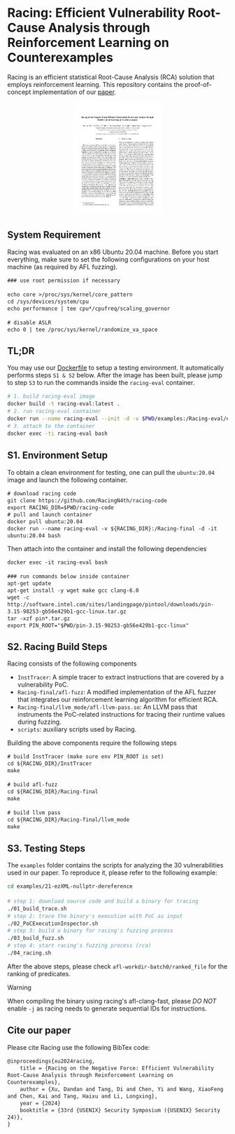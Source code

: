 # Racing: Efficient Vulnerability Root-Cause Analysis through Reinforcement Learning on Counterexamples

Racing is an efficient statistical Root-Cause Analysis (RCA) solution that employs reinforcement learning. This repository contains the proof-of-concept implementation of our [paper](https://www.usenix.org/conference/usenixsecurity24/presentation/xu).

<p align="center">
<a href="https://www.usenix.org/conference/usenixsecurity24/presentation/xu-dandan"> <img alt="racing paper" width="200"  src="paper.jpg"></a>
</p>

## System Requirement

Racing was evaluated on an x86 Ubuntu 20.04 machine. Before you start everything, make sure to set the following configurations on your host machine (as required by AFL fuzzing).

```
### use root permission if necessary

echo core >/proc/sys/kernel/core_pattern
cd /sys/devices/system/cpu
echo performance | tee cpu*/cpufreq/scaling_governor

# disable ASLR
echo 0 | tee /proc/sys/kernel/randomize_va_space
```

## TL;DR

You may use our [Dockerfile](Dockerfile) to setup a testing environment. It automatically performs steps `S1 & S2` below. After the image has been built, please jump to step `S3` to run the commands inside the `racing-eval` container.

```bash
# 1. build racing-eval image
docker build -t racing-eval:latest .
# 2. run racing-eval container
docker run --name racing-eval --init -d -v $PWD/examples:/Racing-eval/examples racing-eval:latest tail -f /dev/null
# 3. attach to the container
docker exec -ti racing-eval bash
```

## S1. Environment Setup

To obtain a clean environment for testing, one can pull the `ubuntu:20.04` image and launch the following container.
```
# download racing code
git clone https://github.com/RacingN4th/racing-code
export RACING_DIR=$PWD/racing-code
# pull and launch container
docker pull ubuntu:20.04
docker run --name racing-eval -v ${RACING_DIR}:/Racing-final -d -it ubuntu:20.04 bash
```
Then attach into the container and install the following dependencies
```
docker exec -it racing-eval bash

### run commands below inside container
apt-get update
apt-get install -y wget make gcc clang-6.0
wget -c http://software.intel.com/sites/landingpage/pintool/downloads/pin-3.15-98253-gb56e429b1-gcc-linux.tar.gz
tar -xzf pin*.tar.gz
export PIN_ROOT="$PWD/pin-3.15-98253-gb56e429b1-gcc-linux"
```

## S2. Racing Build Steps

Racing consists of the following components
- `InstTracer`: A simple tracer to extract instructions that are covered by a vulnerability PoC.
- `Racing-final/afl-fuzz`: A modified implementation of the AFL fuzzer that integrates our reinforcement learning algorithm for efficient RCA.
- `Racing-final/llvm_mode/afl-llvm-pass.so`: An LLVM pass that instruments the PoC-related instructions for tracing their runtime values during fuzzing.
- `scripts`: auxiliary scripts used by Racing.

Building the above components require the following steps
```
# build InstTracer (make sure env PIN_ROOT is set)
cd ${RACING_DIR}/InstTracer
make

# build afl-fuzz
cd ${RACING_DIR}/Racing-final
make

# build llvm pass
cd ${RACING_DIR}/Racing-final/llvm_mode
make
```

## S3. Testing Steps

The `examples` folder contains the scripts for analyzing the 30 vulnerabilities used in our paper. To reproduce it, please refer to the following example:
```bash
cd examples/21-ezXML-nullptr-dereference

# step 1: download source code and build a binary for tracing
./01_build_trace.sh
# step 2: trace the binary's execution with PoC as input
./02_PoCExecutionInspector.sh
# step 3: build a binary for racing's fuzzing process
./03_build_fuzz.sh
# step 4: start racing's fuzzing process (rca)
./04_racing.sh
```

After the above steps, please check `afl-workdir-batch0/ranked_file` for the ranking of predicates.

> [!WARNING]  
> When compiling the binary using racing's afl-clang-fast, please *DO NOT* enable `-j` as racing needs to generate sequential IDs for instructions.


## Cite our paper

Please cite Racing use the following BibTex code:

```
@inproceedings{xu2024racing,
    title = {Racing on the Negative Force: Efficient Vulnerability Root-Cause Analysis through Reinforcement Learning on Counterexamples},
    author = {Xu, Dandan and Tang, Di and Chen, Yi and Wang, XiaoFeng and Chen, Kai and Tang, Haixu and Li, Longxing},
    year = {2024}
    booktitle = {33rd {USENIX} Security Symposium ({USENIX} Security 24)},
}
```

